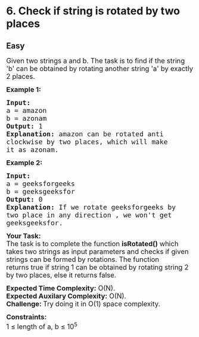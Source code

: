 # 6. Check if string is rotated by two places
## Easy 
<div class="problem-statement">
                <p></p><p><span style="font-size:18px">Given two strings&nbsp;a&nbsp;and&nbsp;b. The task is to find if the string 'b'&nbsp;can be&nbsp;obtained&nbsp;by&nbsp;rotating&nbsp;another string 'a'&nbsp;by&nbsp;exactly 2&nbsp;places.</span></p>

<p><span style="font-size:18px"><strong>Example 1:</strong></span></p>

<pre><span style="font-size:18px"><strong>Input:
</strong>a = amazon
b = azonam
<strong>Output: </strong>1<strong>
Explanation: </strong>amazon can be rotated anti
clockwise by two places, which will make
it as azonam.</span>
</pre>

<p><span style="font-size:18px"><strong>Example 2:</strong></span></p>

<pre><span style="font-size:18px"><strong>Input:
</strong>a = geeksforgeeks
b = geeksgeeksfor
<strong>Output: </strong>0<strong>
Explanation: </strong>If we rotate geeksforgeeks by
two place in any direction , we won't get
geeksgeeksfor.</span></pre>

<p><span style="font-size:18px"><strong>Your Task:</strong><br>
The task is to complete the function&nbsp;<strong>isRotated()</strong> which takes two strings as input parameters and&nbsp;checks if given strings can be formed by rotations. The function returns&nbsp;true&nbsp;if string 1 can be obtained by rotating string 2 by two places, else it returns&nbsp;false.</span></p>

<p><span style="font-size:18px"><strong>Expected Time Complexity:</strong>&nbsp;O(N).<br>
<strong>Expected Auxilary Complexity:</strong>&nbsp;O(N).<br>
<strong>Challenge: </strong>Try doing it in O(1) space complexity.</span></p>

<p><span style="font-size:18px"><strong>Constraints:</strong><br>
1 ≤ length of a, b ≤ 10<sup>5</sup></span></p>
 <p></p>
            </div>